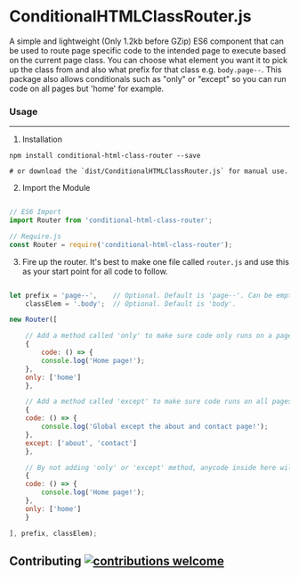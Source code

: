 # ConditionalHTMLClassRouter.js

A simple and lightweight (Only 1.2kb before GZip) ES6 component that can be used to route page specific code to the intended page to execute based on the current page class. You can choose what element you want it to pick up the class from and also what prefix for that class e.g. `body.page--`. This package also allows conditionals such as "only" or "except" so you can run code on all pages but 'home' for example.


### Usage
- - - -
1. Installation
```shell
npm install conditional-html-class-router --save

# or download the `dist/ConditionalHTMLClassRouter.js` for manual use.
```

2. Import the Module
```JavaScript

// ES6 Import
import Router from 'conditional-html-class-router';

// Require.js
const Router = require('conditional-html-class-router');
```

3. Fire up the router. It's best to make one file called `router.js` and use this as your start point for all code to follow.
```JavaScript

let prefix = 'page--',    // Optional. Default is 'page--'. Can be empty but not recommended.
    classElem = '.body';  // Optional. Default is 'body'.

new Router([

    // Add a method called 'only' to make sure code only runs on a page with the array of classes.
    {
        code: () => {
	    console.log('Home page!');
	},
	only: ['home']
    },

    // Add a method called 'except' to make sure code runs on all pages except those in the array of classes.
    {
	code: () => {
	    console.log('Global except the about and contact page!');
	},
	except: ['about', 'contact']
    },

    // By not adding 'only' or 'except' method, anycode inside here will run on all pages.
    {
	code: () => {
	    console.log('Home page!');
	},
	only: ['home']
    }

], prefix, classElem);
```

## Contributing [![contributions welcome](https://img.shields.io/badge/contributions-welcome-brightgreen.svg?style=flat)](https://github.com/dwyl/esta/issues)
